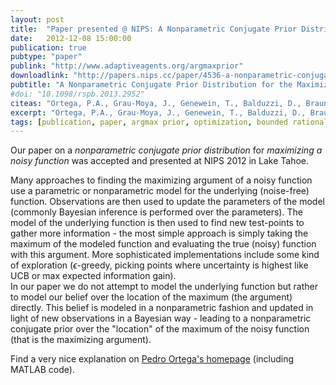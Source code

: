 ```yaml
---
layout: post
title:  "Paper presented @ NIPS: A Nonparametric Conjugate Prior Distribution for the Maximizing Argument of a Noisy Function"
date:   2012-12-08 15:00:00
publication: true
pubtype: "paper"
publink: "http://www.adaptiveagents.org/argmaxprior"
downloadlink: "http://papers.nips.cc/paper/4536-a-nonparametric-conjugate-prior-distribution-for-the-maximizing-argument-of-a-noisy-function.pdf"
pubtitle: "A Nonparametric Conjugate Prior Distribution for the Maximizing Argument of a Noisy Function"
#doi: "10.1098/rspb.2013.2952"
citeas: "Ortega, P.A., Grau-Moya, J., Genewein, T., Balduzzi, D., Braun, D.A. (2012) A Nonparametric Conjugate Prior Distribution for the Maximizing Argument of a Noisy Function. Neural Information Processing Systems (NIPS) 2012"
excerpt: "Ortega, P.A., Grau-Moya, J., Genewein, T., Balduzzi, D., Braun, D.A. (2012) A Nonparametric Conjugate Prior Distribution for the Maximizing Argument of a Noisy Function."
tags: [publication, paper, argmax prior, optimization, bounded rationality]
---
```

Our paper on a *nonparametric conjugate prior distribution* for *maximizing a noisy function* was accepted and presented at NIPS 2012 in Lake Tahoe.

Many approaches to finding the maximizing argument of a noisy function use a parametric or nonparametric model for the underlying (noise-free) function. Observations are then used to update the parameters of the model (commonly Bayesian inference is performed over the parameters). The model of the underlying function is then used to find new test-points to gather more information - the most simple approach is simply taking the maximum of the modeled function and evaluating the true (noisy) function with this argument. More sophisticated implementations include some kind of exploration ($\epsilon$-greedy, picking points where uncertainty is highest like UCB or max expected information gain).  
In our paper we do not attempt to model the underlying function but rather to model our belief over the location of the maximum (the argument) directly. This belief is modeled in a nonparametric fashion and updated in light of new observations in a Bayesian way - leading to a nonparametric conjugate prior over the "location" of the maximum of the noisy function (that is the maximizing argument).

Find a very nice explanation on [Pedro Ortega's homepage](http://www.adaptiveagents.org/argmaxprior) (including MATLAB code).
